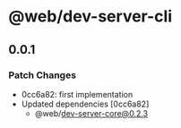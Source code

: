 # @web/dev-server-cli

## 0.0.1
### Patch Changes

- 0cc6a82: first implementation
- Updated dependencies [0cc6a82]
  - @web/dev-server-core@0.2.3
